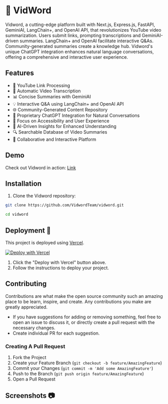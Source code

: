 # 🚀 VidWord

Vidword, a cutting-edge platform built with Next.js, Express.js, FastAPI, GeminiAI, LangChain+, and OpenAI API, that revolutionizes YouTube video summarization. Users submit links, prompting transcriptions and GeminiAI-driven summaries. LangChain+ and OpenAI facilitate interactive Q&As. Community-generated summaries create a knowledge hub. Vidword's unique ChatGPT integration enhances natural language conversations, offering a comprehensive and interactive user experience.

## Features

- 🔗 YouTube Link Processing
- 📝 Automatic Video Transcription
- 📊 Concise Summaries with GeminiAI
- 💡 Interactive Q&A using LangChain+ and OpenAI API
- 🌐 Community-Generated Content Repository
- 💬 Proprietary ChatGPT Integration for Natural Conversations
- 🎯 Focus on Accessibility and User Experience
- 🧠 AI-Driven Insights for Enhanced Understanding
- 🔍 Searchable Database of Video Summaries
- 🤝 Collaborative and Interactive Platform

## Demo

Check out Vidword in action: [Link](https://vidword.vercel.app/)

## Installation

1. Clone the Vidword repository:

```bash
git clone https://github.com/VidwordTeam/vidword.git

cd vidword

```

## Deployment 🚀

This project is deployed using [Vercel](https://vercel.com/).

[![Deploy with Vercel](https://vercel.com/button)](https://vercel.com/new)

1. Click the "Deploy with Vercel" button above.
2. Follow the instructions to deploy your project.

## Contributing

Contributions are what make the open source community such an amazing place to be learn, inspire, and create. Any contributions you make are greatly appreciated.

- If you have suggestions for adding or removing something, feel free to open an issue to discuss it, or directly create a pull request with the necessary changes.
- Create individual PR for each suggestion.

### Creating A Pull Request

1. Fork the Project
2. Create your Feature Branch (`git checkout -b feature/AmazingFeature`)
3. Commit your Changes (`git commit -m 'Add some AmazingFeature'`)
4. Push to the Branch (`git push origin feature/AmazingFeature`)
5. Open a Pull Request

## Screenshots 📷
